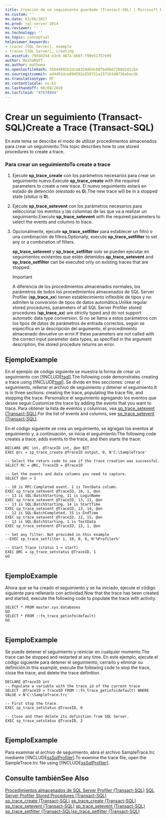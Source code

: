 ```yaml
---
title: Creación de un seguimiento guardado (Transact-SQL) | Microsoft Docs
ms.custom: ''
ms.date: 03/06/2017
ms.prod: sql-server-2014
ms.reviewer: ''
ms.technology: ''
ms.topic: conceptual
helpviewer_keywords:
- traces [SQL Server], example
- traces [SQL Server], creating
ms.assetid: 79dd4254-e3c6-467a-bb6f-f99e51757e99
author: MashaMSFT
ms.author: mathoma
ms.openlocfilehash: 35644891b2dca8359d6dc68fbddb67288d241cb4
ms.sourcegitcommit: ad4d92dce894592a259721a1571b1d8736abacdb
ms.translationtype: MT
ms.contentlocale: es-ES
ms.lasthandoff: 08/04/2020
ms.locfileid: "87674044"
---
```

# <a name="create-a-trace-transact-sql"></a><span data-ttu-id="5d66e-102">Crear un seguimiento (Transact-SQL)</span><span class="sxs-lookup"><span data-stu-id="5d66e-102">Create a Trace (Transact-SQL)</span></span>
  <span data-ttu-id="5d66e-103">En este tema se describe el modo de utilizar procedimientos almacenados para crear un seguimiento.</span><span class="sxs-lookup"><span data-stu-id="5d66e-103">This topic describes how to use stored procedures to create a trace.</span></span>  
  
### <a name="to-create-a-trace"></a><span data-ttu-id="5d66e-104">Para crear un seguimiento</span><span class="sxs-lookup"><span data-stu-id="5d66e-104">To create a trace</span></span>  
  
1.  <span data-ttu-id="5d66e-105">Ejecute **sp_trace_create** con los parámetros necesarios para crear un seguimiento nuevo.</span><span class="sxs-lookup"><span data-stu-id="5d66e-105">Execute **sp_trace_create** with the required parameters to create a new trace.</span></span> <span data-ttu-id="5d66e-106">El nuevo seguimiento estará en estado de detención (el*estado* es **0**).</span><span class="sxs-lookup"><span data-stu-id="5d66e-106">The new trace will be in a stopped state (*status* is **0**).</span></span>  
  
2.  <span data-ttu-id="5d66e-107">Ejecute **sp_trace_setevent** con los parámetros necesarios para seleccionar los eventos y las columnas de las que va a realizar un seguimiento.</span><span class="sxs-lookup"><span data-stu-id="5d66e-107">Execute **sp_trace_setevent** with the required parameters to select the events and columns to trace.</span></span>  
  
3.  <span data-ttu-id="5d66e-108">Opcionalmente, ejecute **sp_trace_setfilter** para establecer un filtro o una combinación de filtros.</span><span class="sxs-lookup"><span data-stu-id="5d66e-108">Optionally, execute **sp_trace_setfilter** to set any or a combination of filters.</span></span>  
  
     <span data-ttu-id="5d66e-109">**sp_trace_setevent** y **sp_trace_setfilter** solo se pueden ejecutar en seguimientos existentes que estén detenidos.</span><span class="sxs-lookup"><span data-stu-id="5d66e-109">**sp_trace_setevent** and **sp_trace_setfilter** can be executed only on existing traces that are stopped.</span></span>  
  
    > [!IMPORTANT]  
    >  <span data-ttu-id="5d66e-110">A diferencia de los procedimientos almacenados normales, los parámetros de todos los procedimientos almacenados de SQL Server Profiler (<strong>sp_trace_*xx*</strong>) tienen establecimiento inflexible de tipos y no admiten la conversión de tipos de datos automática.</span><span class="sxs-lookup"><span data-stu-id="5d66e-110">Unlike regular stored procedures, parameters of all SQL Server Profiler stored procedures (<strong>sp_trace_*xx*</strong>) are strictly typed and do not support automatic data type conversion.</span></span> <span data-ttu-id="5d66e-111">Si no se llama a estos parámetros con los tipos de datos de parámetros de entrada correctos, según se especifica en la descripción del argumento, el procedimiento almacenado devuelve un error.</span><span class="sxs-lookup"><span data-stu-id="5d66e-111">If these parameters are not called with the correct input parameter data types, as specified in the argument description, the stored procedure returns an error.</span></span>  
  
## <a name="example"></a><span data-ttu-id="5d66e-112">Ejemplo</span><span class="sxs-lookup"><span data-stu-id="5d66e-112">Example</span></span>  
 <span data-ttu-id="5d66e-113">En el ejemplo de código siguiente se muestra la forma de crear un seguimiento con [!INCLUDE[tsql](../../includes/tsql-md.md)].</span><span class="sxs-lookup"><span data-stu-id="5d66e-113">The following code demonstrates creating a trace using [!INCLUDE[tsql](../../includes/tsql-md.md)].</span></span> <span data-ttu-id="5d66e-114">Se divide en tres secciones: crear el seguimiento, rellenar el archivo de seguimiento y detener el seguimiento.</span><span class="sxs-lookup"><span data-stu-id="5d66e-114">It is in three sections: creating the trace, populating the trace file, and stopping the trace.</span></span> <span data-ttu-id="5d66e-115">Personalice el seguimiento agregando los eventos que desee seguir.</span><span class="sxs-lookup"><span data-stu-id="5d66e-115">Customize the trace by adding the events that you want to trace.</span></span> <span data-ttu-id="5d66e-116">Para obtener la lista de eventos y columnas, vea [sp_trace_setevent &#40;Transact-SQL&#41;](/sql/relational-databases/system-stored-procedures/sp-trace-setevent-transact-sql).</span><span class="sxs-lookup"><span data-stu-id="5d66e-116">For the list of events and columns, see [sp_trace_setevent &#40;Transact-SQL&#41;](/sql/relational-databases/system-stored-procedures/sp-trace-setevent-transact-sql).</span></span>  
  
 <span data-ttu-id="5d66e-117">En el código siguiente se crea un seguimiento, se agregan los eventos al seguimiento y, a continuación, se inicia el seguimiento:</span><span class="sxs-lookup"><span data-stu-id="5d66e-117">The following code creates a trace, adds events to the trace, and then starts the trace:</span></span>  
  
```  
DECLARE @RC int, @TraceID int, @on BIT  
EXEC @rc = sp_trace_create @TraceID output, 0, N'C:\SampleTrace'  
  
-- Select the return code to see if the trace creation was successful.  
SELECT RC = @RC, TraceID = @TraceID  
  
-- Set the events and data columns you need to capture.  
SELECT @on = 1  
  
-- 10 is RPC:Completed event. 1 is TextData column.   
EXEC sp_trace_setevent @TraceID, 10, 1, @on   
-- 13 is SQL:BatchStarting, 11 is LoginName  
EXEC sp_trace_setevent @TraceID, 13, 11, @on   
-- 13 is SQL:BatchStarting, 14 is StartTime  
EXEC sp_trace_setevent @TraceID, 13, 14, @on   
-- 12 is SQL:BatchCompleted, 15 is EndTime  
EXEC sp_trace_setevent @TraceID, 12, 15, @on   
-- 13 is SQL:BatchStarting, 1 is TextData  
EXEC sp_trace_setevent @TraceID, 13, 1, @on   
  
-- Set any filter. Not provided in this example  
--EXEC sp_trace_setfilter 1, 10, 0, 6, N'%Profiler%'  
  
-- Start Trace (status 1 = start)  
EXEC @RC = sp_trace_setstatus @TraceID, 1  
GO  
  
```  
  
## <a name="example"></a><span data-ttu-id="5d66e-118">Ejemplo</span><span class="sxs-lookup"><span data-stu-id="5d66e-118">Example</span></span>  
 <span data-ttu-id="5d66e-119">Ahora que se ha creado el seguimiento y se ha iniciado, ejecute el código siguiente para rellenarlo con actividad.</span><span class="sxs-lookup"><span data-stu-id="5d66e-119">Now that the trace has been created and started, execute the following code to populate the trace with activity.</span></span>  
  
```  
SELECT * FROM master.sys.databases  
GO  
SELECT * FROM ::fn_trace_getinfo(default)  
GO  
  
```  
  
## <a name="example"></a><span data-ttu-id="5d66e-120">Ejemplo</span><span class="sxs-lookup"><span data-stu-id="5d66e-120">Example</span></span>  
 <span data-ttu-id="5d66e-121">Se puede detener el seguimiento y reiniciar en cualquier momento.</span><span class="sxs-lookup"><span data-stu-id="5d66e-121">The trace can be stopped and restarted at any time.</span></span> <span data-ttu-id="5d66e-122">En este ejemplo, ejecute el código siguiente para detener el seguimiento, cerrarlo y eliminar su definición.</span><span class="sxs-lookup"><span data-stu-id="5d66e-122">In this example, execute the following code to stop the trace, close the trace, and delete the trace definition.</span></span>  
  
```  
DECLARE @TraceID int  
-- Populate a variable with the trace_id of the current trace  
SELECT  @TraceID = TraceID FROM ::fn_trace_getinfo(default) WHERE VALUE = N'C:\SampleTrace.trc'  
  
-- First stop the trace.   
EXEC sp_trace_setstatus @TraceID, 0  
  
-- Close and then delete its definition from SQL Server.   
EXEC sp_trace_setstatus @TraceID, 2  
  
```  
  
## <a name="example"></a><span data-ttu-id="5d66e-123">Ejemplo</span><span class="sxs-lookup"><span data-stu-id="5d66e-123">Example</span></span>  
 <span data-ttu-id="5d66e-124">Para examinar el archivo de seguimiento, abra el archivo SampleTrace.trc mediante [!INCLUDE[ssSqlProfiler](../../includes/sssqlprofiler-md.md)].</span><span class="sxs-lookup"><span data-stu-id="5d66e-124">To examine the trace file, open the SampleTrace.trc file using [!INCLUDE[ssSqlProfiler](../../includes/sssqlprofiler-md.md)].</span></span>  
  
## <a name="see-also"></a><span data-ttu-id="5d66e-125">Consulte también</span><span class="sxs-lookup"><span data-stu-id="5d66e-125">See Also</span></span>  
 <span data-ttu-id="5d66e-126">[Procedimientos almacenados de SQL Server Profiler &#40;Transact-SQL&#41;](/sql/relational-databases/system-stored-procedures/sql-server-profiler-stored-procedures-transact-sql) </span><span class="sxs-lookup"><span data-stu-id="5d66e-126">[SQL Server Profiler Stored Procedures &#40;Transact-SQL&#41;](/sql/relational-databases/system-stored-procedures/sql-server-profiler-stored-procedures-transact-sql) </span></span>  
 <span data-ttu-id="5d66e-127">[sp_trace_create &#40;Transact-SQL&#41;](/sql/relational-databases/system-stored-procedures/sp-trace-create-transact-sql) </span><span class="sxs-lookup"><span data-stu-id="5d66e-127">[sp_trace_create &#40;Transact-SQL&#41;](/sql/relational-databases/system-stored-procedures/sp-trace-create-transact-sql) </span></span>  
 <span data-ttu-id="5d66e-128">[sp_trace_setevent &#40;Transact-SQL&#41;](/sql/relational-databases/system-stored-procedures/sp-trace-setevent-transact-sql) </span><span class="sxs-lookup"><span data-stu-id="5d66e-128">[sp_trace_setevent &#40;Transact-SQL&#41;](/sql/relational-databases/system-stored-procedures/sp-trace-setevent-transact-sql) </span></span>  
 [<span data-ttu-id="5d66e-129">sp_trace_setfilter &#40;Transact-SQL&#41;</span><span class="sxs-lookup"><span data-stu-id="5d66e-129">sp_trace_setfilter &#40;Transact-SQL&#41;</span></span>](/sql/relational-databases/system-stored-procedures/sp-trace-setfilter-transact-sql)  
  
  
